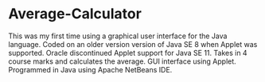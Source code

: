 # Average-Calculator
This was my first time using a graphical user interface for the Java language. Coded on an older version version of Java SE 8 when Applet was supported. Oracle discontinued Applet support for Java SE 11.
Takes in 4 course marks and calculates the average. GUI interface using Applet. Programmed in Java using Apache NetBeans IDE.


